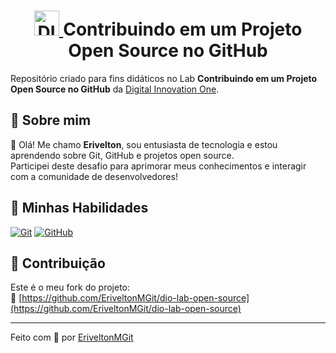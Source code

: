 <h1 align="center">
  <a href="https://www.dio.me/">
    <img width="40px" src="https://hermes.digitalinnovation.one/assets/diome/logo-minimized.png" alt="DIO logo" />
  </a>
  <span> Contribuindo em um Projeto Open Source no GitHub</span>
</h1>

Repositório criado para fins didáticos no Lab **Contribuindo em um Projeto Open Source no GitHub** da [Digital Innovation One](https://www.dio.me/).

## 💼 Sobre mim
👋 Olá! Me chamo **Erivelton**, sou entusiasta de tecnologia e estou aprendendo sobre Git, GitHub e projetos open source.  
Participei deste desafio para aprimorar meus conhecimentos e interagir com a comunidade de desenvolvedores!

## 🚀 Minhas Habilidades
[![Git](https://img.shields.io/badge/Git-E94D5F?style=for-the-badge&logo=git&logoColor=white)](https://git-scm.com/) 
[![GitHub](https://img.shields.io/badge/GitHub-000?style=for-the-badge&logo=github&logoColor=white)](https://github.com/EriveltonMGit)

## 📌 Contribuição
Este é o meu fork do projeto:  
🔗 [https://github.com/EriveltonMGit/dio-lab-open-source](https://github.com/EriveltonMGit/dio-lab-open-source)

---

Feito com 💙 por [EriveltonMGit](https://github.com/EriveltonMGit)
